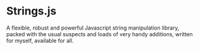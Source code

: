 Strings.js
==========

A flexible, robust and powerful Javascript string manipulation library, packed with the usual suspects and loads of very handy additions, written for myself, available for all.
